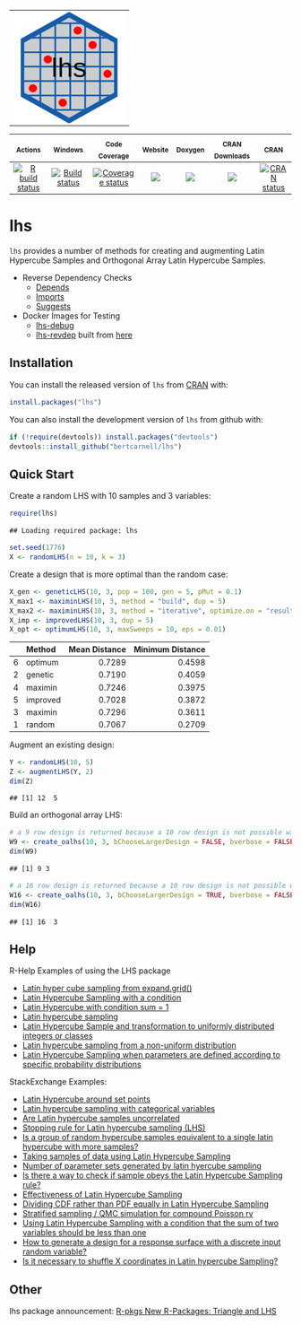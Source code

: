 <table>
<tr>
<td>
<img align="left" width="200" height="200" src="logo.svg"/>
</td>
</tr>
</table>

|                                                         <sub>Actions</sub>                                                          |                                                                          <sub>Windows</sub>                                                                           |                                                              <sub>Code Coverage</sub>                                                              |                                      <sub>Website</sub>                                      |                                             <sub>Doxygen</sub>                                              |                              <sub>CRAN Downloads</sub>                               |                                          <sub>CRAN</sub>                                           |
|:---------:|:---------:|:---------:|:---------:|:---------:|:---------:|:---------:|
| [![R build status](https://github.com/bertcarnell/lhs/workflows/R-CMD-check/badge.svg)](https://github.com/bertcarnell/lhs/actions) | [![Build status](https://ci.appveyor.com/api/projects/status/5h8gjnq6a30r8y37/branch/master?svg=true)](https://ci.appveyor.com/project/bertcarnell/lhs/branch/master) | [![Coverage status](https://codecov.io/gh/bertcarnell/lhs/branch/master/graph/badge.svg)](https://codecov.io/github/bertcarnell/lhs?branch=master) | [![](https://img.shields.io/badge/pkgdown-lhs-blue.svg)](https://bertcarnell.github.io/lhs/) | [![](https://img.shields.io/badge/Doxygen-lhs-blue.svg)](https://bertcarnell.github.io/lhs/html/index.html) | [![](https://cranlogs.r-pkg.org/badges/lhs)](https://cran.r-project.org/package=lhs) | [![CRAN status](https://www.r-pkg.org/badges/version/lhs)](https://cran.r-project.org/package=lhs) |

# lhs

`lhs` provides a number of methods for creating and augmenting Latin
Hypercube Samples and Orthogonal Array Latin Hypercube Samples.

-   Reverse Dependency Checks
    -   [Depends](etc/revdep_README_Depends.md)
    -   [Imports](etc/revdep_README_Imports.md)
    -   [Suggests](etc/revdep_README_Suggests.md)
-   Docker Images for Testing
    -   [lhs-debug](https://hub.docker.com/repository/docker/bertcarnell/lhs-debug)
    -   [lhs-revdep](https://hub.docker.com/repository/docker/bertcarnell/lhs_revdep)
        built from [here](https://github.com/bertcarnell/r-debug)

## Installation

You can install the released version of `lhs` from
[CRAN](https://CRAN.R-project.org) with:

``` r
install.packages("lhs")
```

You can also install the development version of `lhs` from github with:

``` r
if (!require(devtools)) install.packages("devtools")
devtools::install_github("bertcarnell/lhs")
```

## Quick Start

Create a random LHS with 10 samples and 3 variables:

``` r
require(lhs)
```

    ## Loading required package: lhs

``` r
set.seed(1776)
X <- randomLHS(n = 10, k = 3)
```

Create a design that is more optimal than the random case:

``` r
X_gen <- geneticLHS(10, 3, pop = 100, gen = 5, pMut = 0.1)
X_max1 <- maximinLHS(10, 3, method = "build", dup = 5)
X_max2 <- maximinLHS(10, 3, method = "iterative", optimize.on = "result", eps = 0.01, maxIter = 300)
X_imp <- improvedLHS(10, 3, dup = 5)
X_opt <- optimumLHS(10, 3, maxSweeps = 10, eps = 0.01)
```

|     | Method   | Mean Distance | Minimum Distance |
|:----|:---------|--------------:|-----------------:|
| 6   | optimum  |        0.7289 |           0.4598 |
| 2   | genetic  |        0.7190 |           0.4059 |
| 4   | maximin  |        0.7246 |           0.3975 |
| 5   | improved |        0.7028 |           0.3872 |
| 3   | maximin  |        0.7296 |           0.3611 |
| 1   | random   |        0.7067 |           0.2709 |

Augment an existing design:

``` r
Y <- randomLHS(10, 5)
Z <- augmentLHS(Y, 2)
dim(Z)
```

    ## [1] 12  5

Build an orthogonal array LHS:

``` r
# a 9 row design is returned because a 10 row design is not possible with these algorithms
W9 <- create_oalhs(10, 3, bChooseLargerDesign = FALSE, bverbose = FALSE)
dim(W9)
```

    ## [1] 9 3

``` r
# a 16 row design is returned because a 10 row design is not possible with these algorithms
W16 <- create_oalhs(10, 3, bChooseLargerDesign = TRUE, bverbose = FALSE)
dim(W16)
```

    ## [1] 16  3

## Help

R-Help Examples of using the LHS package

-   [Latin hyper cube sampling from
    expand.grid()](https://stat.ethz.ch/pipermail/r-help/2007-January/124143.html)
-   [Latin Hypercube Sampling with a
    condition](https://stat.ethz.ch/pipermail/r-help/2011-June/279906.html)
-   [Latin Hypercube with condition sum =
    1](https://stat.ethz.ch/pipermail/r-help/2008-November/180929.html)
-   [Latin hypercube
    sampling](https://www.mail-archive.com/r-help@r-project.org/msg192704.html)
-   [Latin Hypercube Sample and transformation to uniformly distributed
    integers or
    classes](https://stat.ethz.ch/pipermail/r-help/2013-October/361263.html)
-   [Latin hypercube sampling from a non-uniform
    distribution](https://stat.ethz.ch/pipermail/r-help/2017-August/448475.html)
-   [Latin Hypercube Sampling when parameters are defined according to
    specific probability
    distributions](https://stat.ethz.ch/pipermail/r-help/2017-June/447266.html)

StackExchange Examples:

-   [Latin Hypercube around set
    points](https://stats.stackexchange.com/questions/370983/latin-hypercube-around-set-points)
-   [Latin hypercube sampling with categorical
    variables](https://stats.stackexchange.com/questions/388963/latin-hypercube-sampling-with-categorical-variables)
-   [Are Latin hypercube samples
    uncorrelated](https://stats.stackexchange.com/questions/147789/are-latin-hypercube-samples-uncorrelated)
-   [Stopping rule for Latin hypercube sampling
    (LHS)](https://stats.stackexchange.com/questions/407262/stopping-rule-for-latin-hypercube-sampling-lhs)
-   [Is a group of random hypercube samples equivalent to a single latin
    hypercube with more
    samples?](https://stats.stackexchange.com/questions/411085/is-a-group-of-random-hypercube-samples-equivalent-to-a-single-latin-hypercube-wi)
-   [Taking samples of data using Latin Hypercube
    Sampling](https://stats.stackexchange.com/questions/439271/taking-samples-of-data-using-latin-hypercube-sampling)
-   [Number of parameter sets generated by latin hyercube
    sampling](https://stats.stackexchange.com/questions/460918/number-of-parameter-sets-generated-by-latin-hyercube-sampling)
-   [Is there a way to check if sample obeys the Latin Hypercube
    Sampling
    rule?](https://stats.stackexchange.com/questions/465492/is-there-a-way-to-check-if-sample-obeys-the-latin-hypercube-sampling-rule)
-   [Effectiveness of Latin Hypercube
    Sampling](https://stats.stackexchange.com/questions/468202/effectiveness-of-latin-hypercube-sampling)
-   [Dividing CDF rather than PDF equally in Latin Hypercube
    Sampling](https://stats.stackexchange.com/questions/468293/dividing-cdf-rather-than-pdf-equally-in-latin-hypercube-sampling)
-   [Stratified sampling / QMC simulation for compound Poisson
    rv](https://stats.stackexchange.com/questions/469963/stratified-sampling-qmc-simulation-for-compound-poisson-rv)
-   [Using Latin Hypercube Sampling with a condition that the sum of two
    variables should be less than
    one](https://stats.stackexchange.com/questions/474911/using-latin-hypercube-sampling-with-a-condition-that-the-sum-of-two-variables-sh)
-   [How to generate a design for a response surface with a discrete
    input random
    variable?](https://stats.stackexchange.com/questions/444997/how-to-generate-a-design-for-a-response-surface-with-a-discrete-input-random-var)
-   [Is it necessary to shuffle X coordinates in Latin hypercube
    Sampling?](https://stats.stackexchange.com/questions/498492/is-it-necessary-to-shuffle-x-coordinates-in-latin-hypercube-sampling-lhc)

## Other

lhs package announcement: [R-pkgs New R-Packages: Triangle and
LHS](https://stat.ethz.ch/pipermail/r-packages/2006/000715.html)

